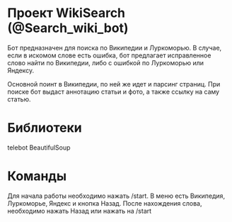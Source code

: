 Проект WikiSearch (@Search_wiki_bot)
=============================

Бот предназначен для поиска по Википедии и Луркоморью. В случае, если в искомом слове есть ошибка, бот предлагает исправленное слово найти
по Википедии, либо с ошибкой по Луркоморью или Яндексу. 

Основной поинт в Википедии, по ней же идет и парсинг страниц. При поиске бот выдаст аннотацию статьи и фото, а также ссылку на саму статью.


Библиотеки
=============================
telebot
BeautifulSoup 


Команды
=============================
Для начала работы необходимо нажать /start.
В меню есть Википедия, Луркоморье, Яндекс и кнопка Назад. После нахождения слова, необходимо нажать Назад или нажать на /start

